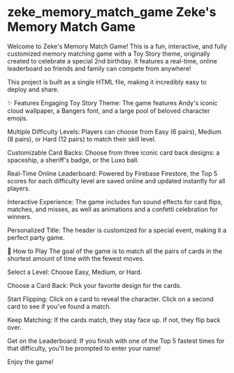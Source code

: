 # zeke_memory_match_game Zeke's Memory Match Game
Welcome to Zeke's Memory Match Game! This is a fun, interactive, and fully customized memory matching game with a Toy Story theme, originally created to celebrate a special 2nd birthday. It features a real-time, online leaderboard so friends and family can compete from anywhere!

This project is built as a single HTML file, making it incredibly easy to deploy and share.

✨ Features
Engaging Toy Story Theme: The game features Andy's iconic cloud wallpaper, a Bangers font, and a large pool of beloved character emojis.

Multiple Difficulty Levels: Players can choose from Easy (6 pairs), Medium (8 pairs), or Hard (12 pairs) to match their skill level.

Customizable Card Backs: Choose from three iconic card back designs: a spaceship, a sheriff's badge, or the Luxo ball.

Real-Time Online Leaderboard: Powered by Firebase Firestore, the Top 5 scores for each difficulty level are saved online and updated instantly for all players.

Interactive Experience: The game includes fun sound effects for card flips, matches, and misses, as well as animations and a confetti celebration for winners.

Personalized Title: The header is customized for a special event, making it a perfect party game.

🚀 How to Play
The goal of the game is to match all the pairs of cards in the shortest amount of time with the fewest moves.

Select a Level: Choose Easy, Medium, or Hard.

Choose a Card Back: Pick your favorite design for the cards.

Start Flipping: Click on a card to reveal the character. Click on a second card to see if you've found a match.

Keep Matching: If the cards match, they stay face up. If not, they flip back over.

Get on the Leaderboard: If you finish with one of the Top 5 fastest times for that difficulty, you'll be prompted to enter your name!

Enjoy the game!
